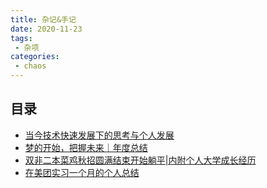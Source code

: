 ```yaml
---
title: 杂记&手记
date: 2020-11-23
tags:
 - 杂项
categories: 
 - chaos
---
```


## 目录
+ [当今技术快速发展下的思考与个人发展](/chaos/think.md)
+ [梦的开始，把握未来｜年度总结](/chaos/2020_summary.md)
+ [双非二本菜鸡秋招圆满结束开始躺平|内附个人大学成长经历](/chaos/秋招总结.md)
+ [在美团实习一个月的个人总结](/chaos/实习总结.md)

